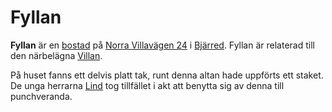 # Fyllan

**Fyllan** är en [bostad](bostad.md) på [Norra Villavägen 24](Norra%20Villavägen%2024.md) i [Bjärred](Bjärred.md). Fyllan är relaterad till den närbelägna [Villan](Villan.md).

På huset fanns ett delvis platt tak, runt denna altan hade uppförts ett staket. De unga herrarna [Lind](Lind.md) tog tillfället i akt att benytta sig av denna till punchveranda.
